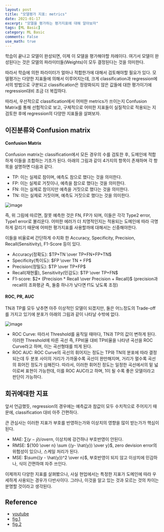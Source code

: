 ```yaml
---
layout: post
title: "모델평가 지표: metrics"
date: 2021-01-17
excerpt: "모델을 평가하는 평가지표에 대해 알아보자"
tags: [ML Basic]
category: ML Basic
comments: False
use_math: true
---
```


학습이 끝나고 모델이 완성되면, 이제 이 모델을 평가해야할 차례이다. 여기서 모델이 완성된다는 것은 모델의 파라미터들(Weights)이 모두 결정된다는 것을 의미한다. 

따라서 학습에 의한 파라미터가 얼마나 적합한가에 대해서 검토해야할 필요가 있다. 모델평가는 다양한 지표들에 의해서 이루어지는데, 크게 classification과 regression에서의 방법으로 구분되고 classification은 정량화되지 않은 값들에 대한 평가이기에 regression대비 조금 더 복잡하다.

따라서, 우선적으로 classification에서 어떠한 metrics가 쓰이는지 Confusion Matrix를 통해 선험적으로 보고, 구체적으로 어떠한 지표들이 실질적으로 적용되는 지 검토한 후에 regression의 다양한 지표들을 살펴보자.

## 이진분류와 Confusion matrix
#### Confusion Matrix
Confusion matrix는 classification에서 모든 경우의 수를 검토한 후, 도메인에 적합하게 이들을 조합하는 기초가 된다. 아래의 그림과 같이 4가지의 항목이 존재하며 각 항목을 설명하면 다음과 같다.
* TP: 이는 실제로 참이며, 예측도 참으로 했다는 것을 의미한다.
* FP: 이는 실제로 거짓이나, 예측을 참으로 했다는 것을 의미한다.
* FN: 이는 실제로 참이지만 예측을 거짓으로 했다는 것을 의미한다.
* TN: 이는 실제로 거짓이며, 예측도 거짓으로 했다는 것을 의미한다.

![image](https://user-images.githubusercontent.com/49096513/104833717-257f0f00-58de-11eb-8a59-c6591faf8832.png)

즉, 위 그림에 따르면, 잘못 예측한 것은 FN, FP가 되며, 이들은 각각 Type2 error, Type1 error로 불리운다.
어떠한 에러가 더 치명적인지는 적용되는 도메인에 따라 극명하게 갈리기 때문에 어떠한 평가지표를 사용할까에 대해서는 신중해야한다.

이들을 비율로써 간단하게 수치화 한 Accuracy, Specificity, Precision, Recall(Sensitivity), F1-Score 등이 있다.

* Accuracy(정확도): $TP+TN \over TP+FN+FP+TN$
* Specificity(특이도): $FP \over TN + FP$
* Precision(정밀도): $TP \over TP+FP$
* Recall(재현률), Sensitivity(민감도): $TP \over TP+FN$
* F1-score: $2* {Precision * Recall \over Precision + Recall}$ (precision과 recall의 조화평균 즉, 둘중 하나가 낮다면 f1도 낮도록 조정) 

#### ROC, PR, AUC
TN과 TP를 모두 낮추면 아주 이상적인 모델이 되겠지만, 둘은 어느정도의 Trade-off를 가지고 있기에 분포가 아래의 그림과 같이 나타날 수밖에 없다.

![image](https://user-images.githubusercontent.com/49096513/104834148-ec946980-58e0-11eb-82b5-bdf357a443cd.png)

* ROC Curve: 따라서 Threshold를 움직일 때마다, TN과 TP의 값이 변하게 된다. 이러한 Threshold에 따른 곡선 즉, FP비율 대비 TP비율을 나타낸 곡선을 ROC Curve라고 하며, 이는 곡선형태를 띄게 된다. 
* ROC AUC: ROC Curve의 곡선의 휘어지는 정도는 TP와 TN의 분포에 따라 결정되는데 두 분포 사이의 거리가 가까울수록 곡선이 완만해지며, 거리가 멀수록 곡선의 휘어진 정도가 심해진다. 따라서, 이러한 휘어진 정도는 일정한 곡선에서의 밑 넓이로써 표현이 가능한데, 이를 ROC AUC라고 하며, 1이 될 수록 좋은 모델이라고 판단이 가능하다.

## 회귀에대한 지표
앞서 언급했듯, regression의 경우에는 예측값과 참값이 모두 수치적으로 주어지기 때문에, classification 대비 아주 간편하다. 

큰 관심사는 이러한 지표가 부호를 반영하는가와 이상치의 영향을 많이 받는가가 핵심이 된다.

* MAE: $\sum {(y- \hat{y}) /over n}$, 이상치에 강건하나 부호반영이 안된다.
* RMSE: ${100 \over n} \sum {(y- \hat{y}) \over y}$, zero devision error의 위험성이 있으나, 스케일 처리가 된다.
* MSE: $\sum{(y - \hat{y})^2 \over n}$, 부호반영이 되지 않고 이상치에 민감하나, 식이 간편하여 자주 쓰인다.


이제까지 다양한 지표를 살펴봤으나, 사실 현업에서는 특정한 지표가 도메인에 따라 우세하게 사용되는 경우가 다반사이다. 그러나, 이것을 알고 있는 것과 모르는 것의 차이는 분명할 것이라고 생각된다.

## Reference
* [youtube](https://www.youtube.com/watch?v=O-AhNAU6WlY)
* [fig.1](https://glassboxmedicine.com/2019/02/17/measuring-performance-the-confusion-matrix/)
* [fig.2](http://arogozhnikov.github.io/2015/10/05/roc-curve.html)
